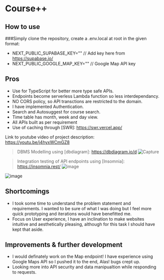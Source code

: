 # Course++

## How to use

###Simply clone the repository, create a .env.local at root
in the given format:

- NEXT_PUBLIC_SUPABASE_KEY="" // Add key here from https://supabase.io/
- NEXT_PUBLIC_GOOGLE_MAP_KEY="" // Google Map API key

## Pros
- Use for TypeScript for better more type safe APIs.
- Endpoints become serverless Lambda function so less interdependancy.
- NO CORS policy, so API transctions are restricted to the domain.
- I have implemented Authentication.
- Search and Autosuggest for course search.
- Time table has month, week and day view. 
- All APIs built as per requirement
- Use of caching through [SWR]: https://swr.vercel.app/

Link to youtube video of project description: 
https://youtu.be/j4hyxWCmGZ8

> DBMS Modelling using [dbdiagram]: https://dbdiagram.io/d
![Capture](https://user-images.githubusercontent.com/52369953/131245885-a89bef23-c360-4678-ba43-1bbd29899a85.PNG)

> Integration testing of API endpoints using [Insomnia]: https://insomnia.rest/
![image](https://user-images.githubusercontent.com/52369953/131246033-ca652a10-2c6d-43e2-9e09-535b2f4ce74d.png)

![image](https://user-images.githubusercontent.com/52369953/131246040-7c5b703a-6be2-4a35-8e34-228d4f6fe35a.png)


## Shortcomings
- I took some time to understand the problem statement and requirements. I wanted to be sure of what I was doing but I feel more quick prototyping and iterations would have benefitted me.
- Focus on User experience, I have an inclination to make websites intuitive and aesthetically pleasing, although for this task I should have kept that aside.


## Improvements & further development
- I would definately work on the Map endpoint! I have experience using Google Maps API so I pushed it to the end, Alas! bugs crept up.
- Looking more into API security and data manipualtion while responding to requests.

